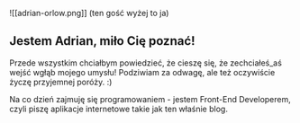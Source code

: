 ![[adrian-orlow.png]]
(ten gość wyżej to ja)

## Jestem Adrian, miło Cię poznać!
Przede wszystkim chciałbym powiedzieć, że cieszę się, że zechciałeś_aś wejść wgłąb mojego umysłu! Podziwiam za odwagę, ale też oczywiście życzę przyjemnej poróży. :)

Na co dzień zajmuję się programowaniem - jestem Front-End Developerem, czyli piszę aplikacje internetowe takie jak ten właśnie blog. 